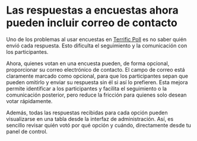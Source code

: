 # Las respuestas a encuestas ahora pueden incluir correo de contacto

Uno de los problemas al usar encuestas en [Terrific Poll](https://poll.terrific.com.mx) es no saber quién envió cada respuesta. Esto dificulta el seguimiento y la comunicación con los participantes.

Ahora, quienes votan en una encuesta pueden, de forma opcional, proporcionar su correo electrónico de contacto. El campo de correo está claramente marcado como opcional, para que los participantes sepan que pueden omitirlo y enviar su respuesta sin él si así lo prefieren. Esta mejora permite identificar a los participantes y facilita el seguimiento o la comunicación posterior, pero reduce la fricción para quienes solo desean votar rápidamente.

Además, todas las respuestas recibidas para cada opción pueden visualizarse en una tabla desde la interfaz de administración. Así, es sencillo revisar quién votó por qué opción y cuándo, directamente desde tu panel de control.
